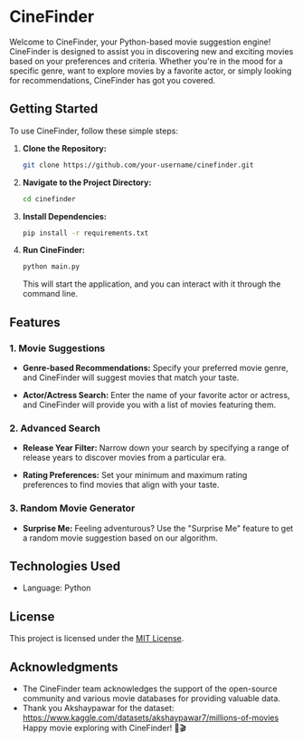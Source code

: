 # CineFinder

Welcome to CineFinder, your Python-based movie suggestion engine! CineFinder is designed to assist you in discovering new and exciting movies based on your preferences and criteria. Whether you're in the mood for a specific genre, want to explore movies by a favorite actor, or simply looking for recommendations, CineFinder has got you covered.

## Getting Started

To use CineFinder, follow these simple steps:

1. **Clone the Repository:**
   ```bash
   git clone https://github.com/your-username/cinefinder.git
   ```

2. **Navigate to the Project Directory:**
   ```bash
   cd cinefinder
   ```

3. **Install Dependencies:**
   ```bash
   pip install -r requirements.txt
   ```

4. **Run CineFinder:**
   ```bash
   python main.py
   ```
   This will start the application, and you can interact with it through the command line.

## Features

### 1. Movie Suggestions

- **Genre-based Recommendations:**
  Specify your preferred movie genre, and CineFinder will suggest movies that match your taste.

- **Actor/Actress Search:**
  Enter the name of your favorite actor or actress, and CineFinder will provide you with a list of movies featuring them.

### 2. Advanced Search

- **Release Year Filter:**
  Narrow down your search by specifying a range of release years to discover movies from a particular era.

- **Rating Preferences:**
  Set your minimum and maximum rating preferences to find movies that align with your taste.

### 3. Random Movie Generator

- **Surprise Me:**
  Feeling adventurous? Use the "Surprise Me" feature to get a random movie suggestion based on our algorithm.

## Technologies Used

- Language: Python

## License

This project is licensed under the [MIT License](LICENSE).

## Acknowledgments

- The CineFinder team acknowledges the support of the open-source community and various movie databases for providing valuable data.
- Thank you Akshaypawar for the dataset: https://www.kaggle.com/datasets/akshaypawar7/millions-of-movies
Happy movie exploring with CineFinder! 🍿🎬
